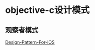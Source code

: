 # objective-c设计模式



## 观察者模式





[Design-Pattern-For-iOS](https://github.com/huang303513/Design-Pattern-For-iOS)

